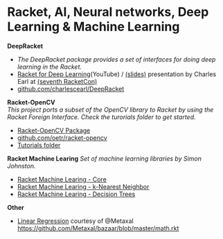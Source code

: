 # Racket, AI,  Neural networks, Deep Learning & Machine Learning

**DeepRacket**  
* _The DeepRacket package provides a set of interfaces for doing deep learning in the Racket._
* [Racket for Deep Learning](https://youtu.be/ijS4hrtMTAc)(YouTube) / [(slides)](http://con.racket-lang.org/2017/earl.pdf) presentation by Charles Earl at [(seventh RacketCon)](http://con.racket-lang.org/2017/)
* [github.com/charlescearl/DeepRacket](https://github.com/charlescearl/DeepRacket)

**Racket-OpenCV**  
_This project ports a subset of the OpenCV library to Racket by using the Racket Foreign Interface. Check the turorials folder to get started._  
* [Racket-OpenCV Package](https://pkgs.racket-lang.org/package/opencv)
* [github.com/oetr/racket-opencv](https://github.com/oetr/racket-opencv)
* [Tutorials folder](https://github.com/oetr/racket-opencv/tree/master/tutorials)

**Racket Machine Learing**
 _Set of machine learning libraries by Simon Johnston._  
* [Racket Machine Learing - Core](https://github.com/johnstonskj/rml-core)
* [Racket Machine Learing - k-Nearest Neighbor](https://github.com/johnstonskj/rml-knn)
* [Racket Machine Learing - Decision Trees](https://github.com/johnstonskj/rml-decisiontrees)

**Other** 
* [Linear Regression](https://gist.github.com/spdegabrielle/f28cd93ffca4e3086d2ab0bd66bd802d) courtesy of @Metaxal  <https://github.com/Metaxal/bazaar/blob/master/math.rkt>
